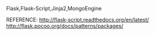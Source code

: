Flask,Flask-Script,Jinja2,MongoEngine

REFERENCE:
http://flask-script.readthedocs.org/en/latest/
http://flask.pocoo.org/docs/patterns/packages/